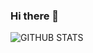 ### Hi there 👋

<!--
**AlFaMoDz/AlFaMoDz** is a ✨ _special_ ✨ repository because its `README.md` (this file) appears on your GitHub profile.

Here are some ideas to get you started:

- 🔭 I’m currently working on ...
- 🌱 I’m currently learning ...
- 👯 I’m looking to collaborate on ...
- 🤔 I’m looking for help with ...
- 💬 Ask me about ...
- 📫 How to reach me: ...
- 😄 Pronouns: ...
- ⚡ Fun fact: ...
-->

![GITHUB STATS](https://github-readme-stats.vercel.app/api?username=alfamodz&count_private=true&theme=onedark&show_icons=true)
